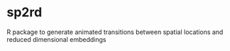 # sp2rd
R package to generate animated transitions between spatial locations and reduced dimensional embeddings
